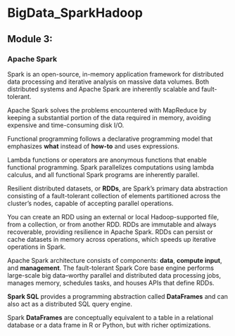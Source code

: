 # BigData_SparkHadoop

## Module 3:  
### Apache Spark

Spark is an open-source, in-memory application framework for distributed data processing and iterative analysis on massive data volumes. Both distributed systems and Apache Spark are inherently scalable and fault-tolerant.

Apache Spark solves the problems encountered with MapReduce by keeping a substantial portion of the data required in memory, avoiding expensive and time-consuming disk I/O.

Functional programming follows a declarative programming model that emphasizes **what** instead of **how-to** and uses expressions.

Lambda functions or operators are anonymous functions that enable functional programming. Spark parallelizes computations using lambda calculus, and all functional Spark programs are inherently parallel.

Resilient distributed datasets, or **RDDs**, are Spark’s primary data abstraction consisting of a fault-tolerant collection of elements partitioned across the cluster’s nodes, capable of accepting parallel operations.

You can create an RDD using an external or local Hadoop-supported file, from a collection, or from another RDD. RDDs are immutable and always recoverable, providing resilience in Apache Spark. RDDs can persist or cache datasets in memory across operations, which speeds up iterative operations in Spark.

Apache Spark architecture consists of components: **data**, **compute input**, and **management**. The fault-tolerant Spark Core base engine performs large-scale big data–worthy parallel and distributed data processing jobs, manages memory, schedules tasks, and houses APIs that define RDDs.

**Spark SQL** provides a programming abstraction called **DataFrames** and can also act as a distributed SQL query engine.

Spark **DataFrames** are conceptually equivalent to a table in a relational database or a data frame in R or Python, but with richer optimizations.

